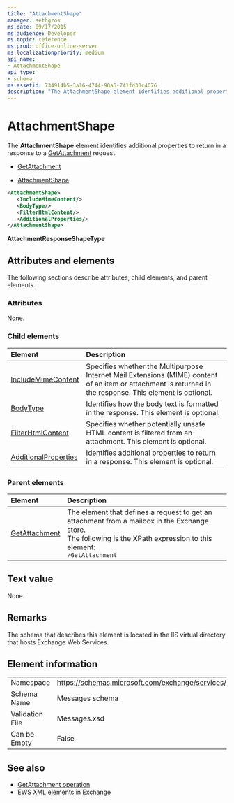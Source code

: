 ```yaml
---
title: "AttachmentShape"
manager: sethgros
ms.date: 09/17/2015
ms.audience: Developer
ms.topic: reference
ms.prod: office-online-server
ms.localizationpriority: medium
api_name:
- AttachmentShape
api_type:
- schema
ms.assetid: 734914b5-3a16-4744-90a5-741fd30c4676
description: "The AttachmentShape element identifies additional properties to return in a response to a GetAttachment request."
---
```


# AttachmentShape

The **AttachmentShape** element identifies additional properties to return in a response to a [GetAttachment](getattachment.md) request. 
  
- [GetAttachment](getattachment.md)
  
- [AttachmentShape](attachmentshape.md)
  
```xml
<AttachmentShape>
   <IncludeMimeContent/>
   <BodyType/>
   <FilterHtmlContent/>
   <AdditionalProperties/>
</AttachmentShape>
```

 **AttachmentResponseShapeType**
## Attributes and elements

The following sections describe attributes, child elements, and parent elements.
  
### Attributes

None.
  
### Child elements

|**Element**|**Description**|
|:-----|:-----|
|[IncludeMimeContent](includemimecontent.md) <br/> |Specifies whether the Multipurpose Internet Mail Extensions (MIME) content of an item or attachment is returned in the response. This element is optional.  <br/> |
|[BodyType](bodytype.md) <br/> |Identifies how the body text is formatted in the response. This element is optional.  <br/> |
|[FilterHtmlContent](filterhtmlcontent.md) <br/> |Specifies whether potentially unsafe HTML content is filtered from an attachment. This element is optional.  <br/> |
|[AdditionalProperties](additionalproperties.md) <br/> |Identifies additional properties to return in a response. This element is optional.  <br/> |
   
### Parent elements

|**Element**|**Description**|
|:-----|:-----|
|[GetAttachment](getattachment.md) <br/> |The element that defines a request to get an attachment from a mailbox in the Exchange store.  <br/> The following is the XPath expression to this element:  <br/>  `/GetAttachment` <br/> |
   
## Text value

None.
  
## Remarks

The schema that describes this element is located in the IIS virtual directory that hosts Exchange Web Services.
  
## Element information

|||
|:-----|:-----|
|Namespace  <br/> |https://schemas.microsoft.com/exchange/services/2006/messages  <br/> |
|Schema Name  <br/> |Messages schema  <br/> |
|Validation File  <br/> |Messages.xsd  <br/> |
|Can be Empty  <br/> |False  <br/> |
   
## See also

- [GetAttachment operation](getattachment-operation.md)
- [EWS XML elements in Exchange](ews-xml-elements-in-exchange.md)

